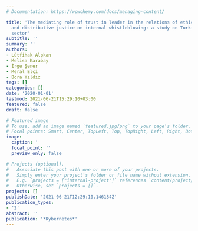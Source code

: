 ```yaml
---
# Documentation: https://wowchemy.com/docs/managing-content/

title: 'The mediating role of trust in leader in the relations of ethical leadership
  and distributive justice on internal whistleblowing: a study on Turkish banking
  sector'
subtitle: ''
summary: ''
authors:
- Lütfihak Alpkan
- Melisa Karabay
- İrge Şener
- Meral Elçi
- Bora Yıldız
tags: []
categories: []
date: '2020-01-01'
lastmod: 2021-06-21T15:29:10+03:00
featured: false
draft: false

# Featured image
# To use, add an image named `featured.jpg/png` to your page's folder.
# Focal points: Smart, Center, TopLeft, Top, TopRight, Left, Right, BottomLeft, Bottom, BottomRight.
image:
  caption: ''
  focal_point: ''
  preview_only: false

# Projects (optional).
#   Associate this post with one or more of your projects.
#   Simply enter your project's folder or file name without extension.
#   E.g. `projects = ["internal-project"]` references `content/project/deep-learning/index.md`.
#   Otherwise, set `projects = []`.
projects: []
publishDate: '2021-06-21T12:29:10.146184Z'
publication_types:
- '2'
abstract: ''
publication: '*Kybernetes*'
---
```

